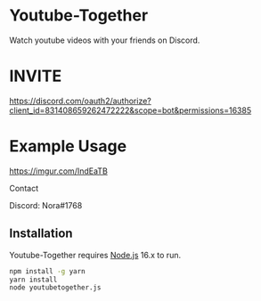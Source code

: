 # Youtube-Together

Watch youtube videos with your friends on Discord.

# INVITE

https://discord.com/oauth2/authorize?client_id=831408659262472222&scope=bot&permissions=16385

# Example Usage

https://imgur.com/IndEaTB

Contact

Discord: Nora#1768

## Installation

Youtube-Together requires [Node.js](https://nodejs.org/) 16.x to run.

```sh
npm install -g yarn
yarn install
node youtubetogether.js
```
